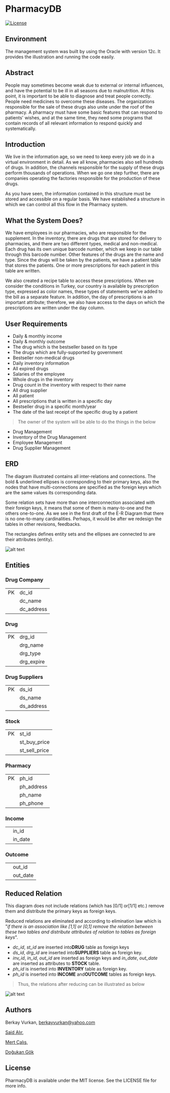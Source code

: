 # PharmacyDB

[![License](https://img.shields.io/github/license/brkyvrkn/PharmacyDB?style=plastic)](https://github.com/brkyvrkn/PharmacyDB/blob/master/LICENSE)

## Environment

The management system was built by using the Oracle with version 12c. It provides the illustration and running the code easily.

## Abstract

People may sometimes become weak due to external or internal influences, and have the potential to be ill in all seasons due to malnutrition. At this point, it is important to be able to diagnose and treat people correctly. People need medicines to overcome these diseases. The organizations responsible for the sale of these drugs also unite under the roof of the pharmacy. A pharmacy must have some basic features that can respond to patients' wishes, and at the same time, they need some programs that contain records of all relevant information to respond quickly and systematically.

## Introduction

We live in the information age, so we need to keep every job we do in a virtual environment in detail. As we all know, pharmacies also sell hundreds of drugs. In addition, the channels responsible for the supply of these drugs perform thousands of operations. When we go one step further, there are companies operating the factories responsible for the production of these drugs. 

As you have seen, the information contained in this structure must be stored and accessible on a regular basis. We have established a structure in which we can control all this flow in the Pharmacy system.

## What the System Does?

We have employees in our pharmacies, who are responsible for the supplement. In the inventory, there are drugs that are stored for delivery to pharmacies, and there are two different types, medical and non-medical. Each drug has its own unique barcode number, which we keep in our table through this barcode number. Other features of the drugs are the name and type. Since the drugs will be taken by the patients, we have a patient table that stores the patients. One or more prescriptions for each patient in this table are written. 

We also created a recipe table to access these prescriptions. When we consider the conditions in Turkey, our country is available by prescription type, expressed as color names, these types of statements we've added to the bill as a separate feature. In addition, the day of prescriptions is an important attribute; therefore, we also have access to the days on which the prescriptions are written under the day column.

## User Requirements

- Daily & monthly income
- Daily & monthly outcome
- The drug which is the bestseller based on its type
- The drugs which are fully-supported by government
- Bestseller non-medical drugs
- Daily inventory information
- All expired drugs
- Salaries of the employee
- Whole drugs in the inventory
- Drug count in the inventory with respect to their name
- All drug supplier
- All patient
- All prescriptions that is written in a specific day
- Bestseller drug in a specific month/year
- The date of the last receipt of the specific drug by a patient

>The owner of the system will be able to do the things in the below

- Drug Management
- Inventory of the Drug Management
- Employee Management
- Drug Supplier Management

## ERD

The diagram illustrated contains all inter-relations and connections. The bold & underlined ellipses is corresponding to their primary keys, also the nodes that have multi-connections are specified as the foreign keys which are the same values its corresponding data.

Some relation sets have more than one interconnection associated with their foreign keys, it means that some of them is many-to-one and the others one-to-one. As we see in the first draft of the E-R Diagram that there is no one-to-many cardinalities. Perhaps, it would be after we redesign the tables in other revisions, feedbacks.

The rectangles defines entity sets and the ellipses are connected to are their attributes ​(entity).

![alt text](https://github.com/brkyvrkn/PharmacyDB/blob/master/images/ERD.png "ERD Diagram")

## Entities

### Drug Company

|    |              |
|----|--------------|
| PK | dc_id        |
|    | dc_name      |
|    | dc_address   |

### Drug

|    |            |
|----|------------|
| PK | drg_id     |
|    | drg_name   |
|    | drg_type   |
|    | drg_expire |

### Drug Suppliers

|    |            |
|----|------------|
| PK | ds_id      |
|    | ds_name    |
|    | ds_address |

### Stock

|    |               |
|----|---------------|
| PK | st_id         |
|    | st_buy_price  |
|    | st_sell_price |

### Pharmacy

|    |            |
|----|------------|
| PK | ph_id      |
|    | ph_address |
|    | ph_name    |
|    | ph_phone   |

### Income

|   |         |
|---|---------|
|   | in_id   |
|   | in_date |

### Outcome

|   |          |
|---|----------|
|   | out_id   |
|   | out_date |

## Reduced Relation

This diagram does not include relations (which has [0/1] or[1/1] etc.) remove them and distribute the primary keys as foreign keys.

Reduced relations are eliminated and according to elimination law which is ​"*if there is an association like [1,1] or [0,1] remove the relation between these two tables and distribute attributes of relation to tables as foreign keys*".

* *dc_id*, *st_id*​ are inserted into **​DRUG** ​table as foreign keys
* *ds_id*, *drg_id​* are inserted into **​SUPPLIERS** ​table as foreign key.
* *inv_id*, *in_id*, *out_id* ​are inserted as foreign keys and *​in_date*, *out_date* are inserted as attributes to **​STOCK**​ table.
* *ph_id* ​is inserted into **​INVENTORY** ​table as foreign key.
* *ph_id* ​is inserted into **​INCOME** ​and ​**OUTCOME** ​tables as foreign keys.

> Thus, the relations after reducing can be illustrated as below

![alt text](https://github.com/brkyvrkn/PharmacyDB/blob/master/images/Reduced_RD.png "Reduced Relational Diagram")

## Authors

Berkay Vurkan, berkayvurkan@yahoo.com

[Said Alır](https://github.com/Al-Said),

[Mert Çalış](https://github.com/mertcalis),

[Doğukan Gök](https://github.com/dgkngk)

## License

PharmacyDB is available under the MIT license. See the LICENSE file for more info.
